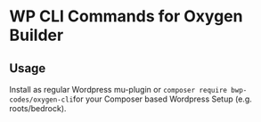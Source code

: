 # WP CLI Commands for Oxygen Builder

## Usage

Install as regular Wordpress mu-plugin or `composer require bwp-codes/oxygen-cli`for your Composer based Wordpress Setup (e.g. roots/bedrock).

